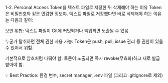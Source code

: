 1-2. Personal Access Token을 텍스트 파일로 저장한 뒤 삭제해야 하는 이유
Token은 비밀번호와 같은 민감한 정보야. 텍스트 파일로 저장했다면 바로 삭제해야 하는 이유는 다음과 같아:

보안 위협: 텍스트 파일이 Git에 커밋되거나 백업되면 노출될 수 있음.

누군가 탈취하면 전체 권한 사용 가능: Token은 push, pull, issue 관리 등 권한이 있을 수 있어서 위험.

기본적으로 암호처럼 다뤄야 함: 토큰이 노출되면 즉시 revoke(무효화)하고 새로 발급받아야 함.

💡 Best Practice: 환경 변수, secret manager, .env 파일 (그리고 .gitignore로 제외)